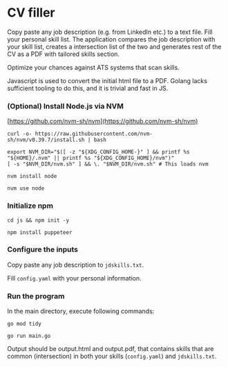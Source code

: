 

# CV filler

Copy paste any job description (e.g. from LinkedIn etc.) to a text file. Fill your personal skill list. The application compares the job description with your skill list, creates a intersection list of the two and generates rest of the CV as a PDF with tailored skills section.

Optimize your chances against ATS systems that scan skills.

Javascript is used to convert the initial html file to a PDF. Golang lacks sufficient tooling to do this, and it is trivial and fast in JS.

### (Optional) Install Node.js via NVM

[https://github.com/nvm-sh/nvm](https://github.com/nvm-sh/nvm)


`curl -o- https://raw.githubusercontent.com/nvm-sh/nvm/v0.39.7/install.sh | bash`

```
export NVM_DIR="$([ -z "${XDG_CONFIG_HOME-}" ] && printf %s "${HOME}/.nvm" || printf %s "${XDG_CONFIG_HOME}/nvm")"
[ -s "$NVM_DIR/nvm.sh" ] && \. "$NVM_DIR/nvm.sh" # This loads nvm
```

`nvm install node`

`nvm use node`


### Initialize npm

`cd js && npm init -y`

`npm install puppeteer`


### Configure the inputs

Copy paste any job description to `jdskills.txt`.

Fill `config.yaml` with your personal information.

### Run the program

In the main directory, execute following commands:

`go mod tidy`

`go run main.go`

Output should be output.html and output.pdf, that contains skills that are common (intersection) in both your skills (`config.yaml`) and `jdskills.txt`.